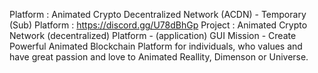 Platform :  Animated Crypto  Decentralized Network (ACDN) - Temporary (Sub) Platform  :  https://discord.gg/U78dBhGp
Project : Animated  Crypto Network (decentralized) Platform  - (application) GUI
Mission - Create Powerful Animated Blockchain Platform for individuals, who  values and have great passion and love to Animated  Reallity, Dimenson or Universe.
